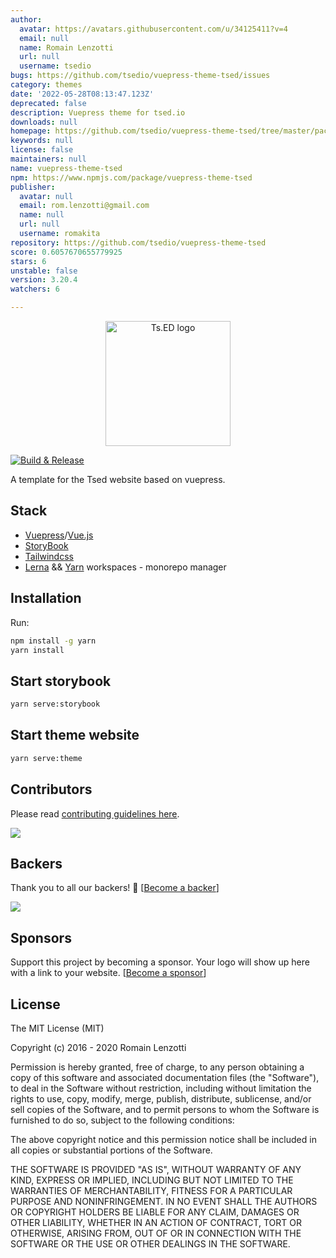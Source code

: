 ```yaml
---
author:
  avatar: https://avatars.githubusercontent.com/u/34125411?v=4
  email: null
  name: Romain Lenzotti
  url: null
  username: tsedio
bugs: https://github.com/tsedio/vuepress-theme-tsed/issues
category: themes
date: '2022-05-28T08:13:47.123Z'
deprecated: false
description: Vuepress theme for tsed.io
downloads: null
homepage: https://github.com/tsedio/vuepress-theme-tsed/tree/master/packages/vuepress-theme-tsed
keywords: null
license: false
maintainers: null
name: vuepress-theme-tsed
npm: https://www.npmjs.com/package/vuepress-theme-tsed
publisher:
  avatar: null
  email: rom.lenzotti@gmail.com
  name: null
  url: null
  username: romakita
repository: https://github.com/tsedio/vuepress-theme-tsed
score: 0.6057670655779925
stars: 6
unstable: false
version: 3.20.4
watchers: 6

---
```


<p style="text-align: center" align="center">
 <a href="https://tsed.io" target="_blank"><img src="https://tsed.io/tsed-og.png" width="200" alt="Ts.ED logo"/></a>
</p>

[![Build & Release](https://github.com/tsedio/vuepress-theme-tsed/workflows/Build%20&%20Release/badge.svg?branch=master)](https://github.com/tsedio/vuepress-theme-tsed/actions?query=workflow%3A%22Build+%26+Release%22)

A template for the Tsed website based on vuepress.

## Stack

- [Vuepress](https://vuepress.vuejs.org/)/[Vue.js](https://vuejs.org/)
- [StoryBook](https://storybook.js.org/)
- [Tailwindcss](https://tailwindcss.com/)
- [Lerna](https://github.com/lerna/lerna) && [Yarn](https://yarnpkg.com/) workspaces - monorepo manager

## Installation

Run:
```bash
npm install -g yarn
yarn install
```

## Start storybook

```sh
yarn serve:storybook
```

## Start theme website

```sh
yarn serve:theme
```

## Contributors
Please read [contributing guidelines here](./CONTRIBUTING.md).

<a href="https://github.com/tsedio/tsed/graphs/contributors"><img src="https://opencollective.com/tsed/contributors.svg?width=890" /></a>


## Backers

Thank you to all our backers! 🙏 [[Become a backer](https://opencollective.com/tsed#backer)]

<a href="https://opencollective.com/tsed#backers" target="_blank"><img src="https://opencollective.com/tsed/tiers/backer.svg?width=890"></a>


## Sponsors

Support this project by becoming a sponsor. Your logo will show up here with a link to your website. [[Become a sponsor](https://opencollective.com/tsed#sponsor)]

## License

The MIT License (MIT)

Copyright (c) 2016 - 2020 Romain Lenzotti

Permission is hereby granted, free of charge, to any person obtaining a copy of this software and associated documentation files (the "Software"), to deal in the Software without restriction, including without limitation the rights to use, copy, modify, merge, publish, distribute, sublicense, and/or sell copies of the Software, and to permit persons to whom the Software is furnished to do so, subject to the following conditions:

The above copyright notice and this permission notice shall be included in all copies or substantial portions of the Software.

THE SOFTWARE IS PROVIDED "AS IS", WITHOUT WARRANTY OF ANY KIND, EXPRESS OR IMPLIED, INCLUDING BUT NOT LIMITED TO THE WARRANTIES OF MERCHANTABILITY, FITNESS FOR A PARTICULAR PURPOSE AND NONINFRINGEMENT. IN NO EVENT SHALL THE AUTHORS OR COPYRIGHT HOLDERS BE LIABLE FOR ANY CLAIM, DAMAGES OR OTHER LIABILITY, WHETHER IN AN ACTION OF CONTRACT, TORT OR OTHERWISE, ARISING FROM, OUT OF OR IN CONNECTION WITH THE SOFTWARE OR THE USE OR OTHER DEALINGS IN THE SOFTWARE.
